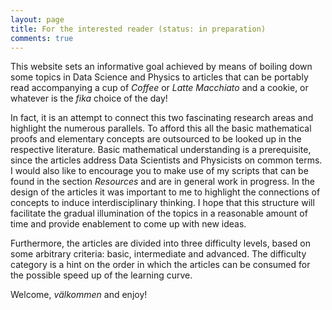 ```yaml
---
layout: page
title: For the interested reader (status: in preparation)
comments: true
---
```


This website sets an informative goal achieved by means of boiling down some topics in Data Science and Physics to articles that can be portably read accompanying a cup of *Coffee* or *Latte Macchiato* and a cookie, or whatever is the *fika* choice of the day! 

In fact, it is an attempt to connect this two fascinating research areas and highlight the numerous parallels. To afford this all the basic mathematical proofs and elementary concepts are outsourced to be looked up in the respective literature. Basic mathematical understanding is a prerequisite, since the articles address Data Scientists and Physicists on common terms. I would also like to encourage you to make use of my scripts that can be found in the section *Resources* and are in general work in progress. In the design of the articles it was important to me to highlight the connections of concepts to induce interdisciplinary thinking. I hope that this structure will facilitate the gradual illumination of the topics in a reasonable amount of time and provide enablement to come up with new ideas. 

Furthermore, the articles are divided into three difficulty levels, based on some arbitrary criteria: basic, intermediate and advanced. The difficulty category is a hint on the order in which the articles can be consumed for the possible speed up of the learning curve. 

Welcome, *välkommen* and enjoy! 

<!--[![IMAGE ALT TEXT](http://img.youtube.com/vi/c9cipFPqg_8/0.jpg)](http://www.youtube.com/watch?v=c9cipFPqg_8 "Requerdos De Alhambra")-->
<!--![jekyll template mediumish]({{site.baseurl}}/assets/images/mediumish-jekyll-template.png){: .shadow}-->


<!--<a href="https://www.buymeacoffee.com/sal" target="_blank"><img src="https://www.buymeacoffee.com/assets/img/custom_images/orange_img.png" alt="Buy Me A Coffee" style="height: auto !important;width: auto !important;" ></a>-->
